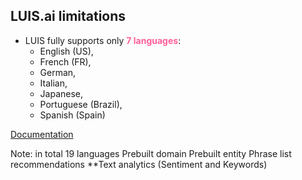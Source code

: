## LUIS.ai limitations
* LUIS fully supports only <span style="color:#FF5E99">**7 languages**</span>:
    * English (US), 
    * French (FR), 
    * German, 
    * Italian,
    * Japanese,
    * Portuguese (Brazil),
    * Spanish (Spain)

[Documentation](https://docs.microsoft.com/en-us/azure/cognitive-services/luis/luis-language-support)

Note:
in total 19 languages
Prebuilt domain	Prebuilt entity	Phrase list recommendations	**Text analytics
(Sentiment and
Keywords)